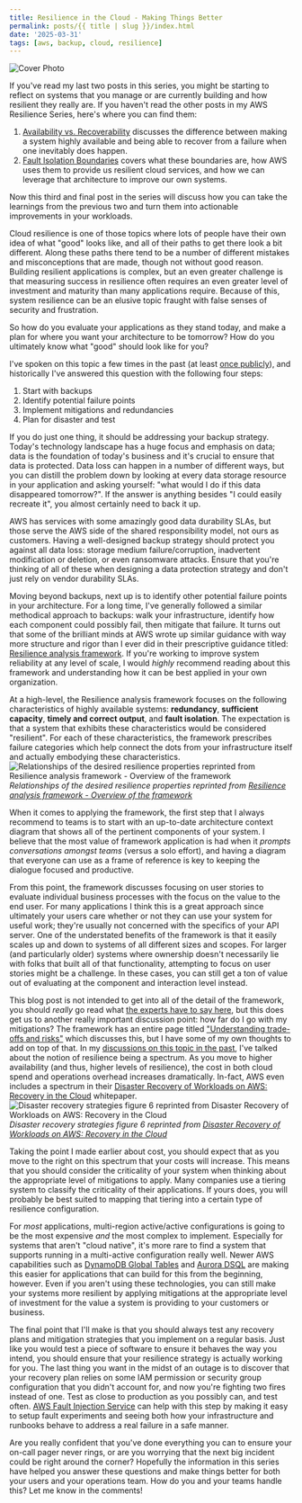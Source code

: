 ```yaml
---
title: Resilience in the Cloud - Making Things Better
permalink: posts/{{ title | slug }}/index.html
date: '2025-03-31'
tags: [aws, backup, cloud, resilience]
---
```

![Cover Photo](/images/posts/aws-resilience-series-making-things-better/making-better-cover.jpg)

If you've read my last two posts in this series, you might be starting to reflect on systems that you manage or are currently building and how resilient they really are. If you haven't read the other posts in my AWS Resilience Series, here's where you can find them:

1. [Availability vs. Recoverability](/posts/aws-resilience-series-availability-vs-recoverability) discusses the difference between making a system highly available and being able to recover from a failure when one inevitably does happen.
2. [Fault Isolation Boundaries](/posts/aws-resilience-series-fault-isolation-boundaries) covers what these boundaries are, how AWS uses them to provide us resilient cloud services, and how we can leverage that architecture to improve our own systems.

Now this third and final post in the series will discuss how you can take the learnings from the previous two and turn them into actionable improvements in your workloads.

Cloud resilience is one of those topics where lots of people have their own idea of what "good" looks like, and all of their paths to get there look a bit different. Along these paths there tend to be a number of different mistakes and misconceptions that are made, though not without good reason. Building resilient applications is complex, but an even greater challenge is that measuring success in resilience often requires an even greater level of investment and maturity than many applications require. Because of this, system resilience can be an elusive topic fraught with false senses of security and frustration. 

So how do you evaluate your applications as they stand today, and make a plan for where you want your architecture to be tomorrow? How do you ultimately know what "good" should look like for you? 

I've spoken on this topic a few times in the past (at least [once publicly](https://www.youtube.com/watch?v=chm396TYELc)), and historically I've answered this question with the following four steps:
1. Start with backups
2. Identify potential failure points
3. Implement mitigations and redundancies
4. Plan for disaster and test

If you do just one thing, it should be addressing your backup strategy. Today's technology landscape has a huge focus and emphasis on data; data is the foundation of today's business and it's crucial to ensure that data is protected. Data loss can happen in a number of different ways, but you can distill the problem down by looking at every data storage resource in your application and asking yourself: "what would I do if this data disappeared tomorrow?". If the answer is anything besides "I could easily recreate it", you almost certainly need to back it up. 

AWS has services with some amazingly good data durability SLAs, but those serve the AWS side of the shared responsibility model, not ours as customers. Having a well-designed backup strategy should protect you against all data loss: storage medium failure/corruption, inadvertent modification or deletion, or even ransomware attacks. Ensure that you're thinking of all of these when designing a data protection strategy and don't just rely on vendor durability SLAs.

Moving beyond backups, next up is to identify other potential failure points in your architecture. For a long time, I've generally followed a similar methodical approach to backups: walk your infrastructure, identify how each component could possibly fail, then mitigate that failure. It turns out that some of the brilliant minds at AWS wrote up similar guidance with way more structure and rigor than I ever did in their prescriptive guidance titled: [Resilience analysis framework](https://docs.aws.amazon.com/prescriptive-guidance/latest/resilience-analysis-framework/introduction.html). If you're working to improve system reliability at any level of scale, I would *highly* recommend reading about this framework and understanding how it can be best applied in your own organization. 

At a high-level, the Resilience analysis framework focuses on the following characteristics of highly available systems: **redundancy**, **sufficient capacity**, **timely and correct output**, and **fault isolation**. The expectation is that a system that exhibits these characteristics would be considered "resilient". For each of these characteristics, the framework prescribes failure categories which help connect the dots from your infrastructure itself and actually embodying these characteristics.
![Relationships of the desired resilience properties reprinted from Resilience analysis framework - Overview of the framework](/images/posts/aws-resilience-series-making-things-better/making-better-1.png)
*Relationships of the desired resilience properties reprinted from [Resilience analysis framework - Overview of the framework](https://docs.aws.amazon.com/prescriptive-guidance/latest/resilience-analysis-framework/overview.html)*

When it comes to applying the framework, the first step that I always recommend to teams is to start with an up-to-date architecture context diagram that shows all of the pertinent components of your system. I believe that the most value of framework application is had when it *prompts conversations amongst teams* (versus a solo effort), and having a diagram that everyone can use as a frame of reference is key to keeping the dialogue focused and productive.

From this point, the framework discusses focusing on user stories to evaluate individual business processes with the focus on the value to the end user. For many applications I think this is a great approach since ultimately your users care whether or not they can use your system for useful work; they're usually not concerned with the specifics of your API server. One of the understated benefits of the framework is that it easily scales up and down to systems of all different sizes and scopes. For larger (and particularly older) systems where ownership doesn't necessarily lie with folks that built all of that functionality, attempting to focus on user stories might be a challenge. In these cases, you can still get a ton of value out of evaluating at the component and interaction level instead.

This blog post is not intended to get into all of the detail of the framework, you should _really_ go read what [the experts have to say here](https://docs.aws.amazon.com/prescriptive-guidance/latest/resilience-analysis-framework/introduction.html), but this does get us to another really important discussion point: how far do I go with my mitigations? The framework has an entire page titled ["Understanding trade-offs and risks"](https://docs.aws.amazon.com/prescriptive-guidance/latest/resilience-analysis-framework/tradeoffs.html) which discusses this, but I have some of my own thoughts to add on top of that. In my [discussions on this topic in the past](https://dev.to/rdbatch/resilience-in-the-cloud-fault-isolation-boundaries-4nid), I've talked about the notion of resilience being a spectrum. As you move to higher availability (and thus, higher levels of resilience), the cost in both cloud spend and operations overhead increases dramatically. In-fact, AWS even includes a spectrum in their [Disaster Recovery of Workloads on AWS: Recovery in the Cloud](https://docs.aws.amazon.com/whitepapers/latest/disaster-recovery-workloads-on-aws/disaster-recovery-options-in-the-cloud.html) whitepaper.
![Disaster recovery strategies figure 6 reprinted from Disaster Recovery of Workloads on AWS: Recovery in the Cloud](/images/posts/aws-resilience-series-making-things-better/making-better-2.png)
*Disaster recovery strategies figure 6 reprinted from [Disaster Recovery of Workloads on AWS: Recovery in the Cloud](https://docs.aws.amazon.com/whitepapers/latest/disaster-recovery-workloads-on-aws/disaster-recovery-options-in-the-cloud.html)*

Taking the point I made earlier about cost, you should expect that as you move to the right on this spectrum that your costs will increase. This means that you should consider the criticality of your system when thinking about the appropriate level of mitigations to apply. Many companies use a tiering system to classify the criticality of their applications. If yours does, you will probably be best suited to mapping that tiering into a certain type of resilience configuration.

For *most* applications, multi-region active/active configurations is going to be the most expensive _and_ the most complex to implement. Especially for systems that aren't "cloud native", it's more rare to find a system that supports running in a multi-active configuration really well. Newer AWS capabilities such as [DynamoDB Global Tables](https://www.google.com/search?client=safari&rls=en&q=dynamodb+global+tables&ie=UTF-8&oe=UTF-8) and [Aurora DSQL](https://docs.aws.amazon.com/aurora-dsql/latest/userguide/what-is-aurora-dsql.html) are making this easier for applications that can build for this from the beginning, however. Even if you aren't using these technologies, you can still make your systems more resilient by applying mitigations at the appropriate level of investment for the value a system is providing to your customers or business.

The final point that I'll make is that you should always test any recovery plans and mitigation strategies that you implement on a regular basis. Just like you would test a piece of software to ensure it behaves the way you intend, you should ensure that your resilience strategy is actually working for you. The last thing you want in the midst of an outage is to discover that your recovery plan relies on some IAM permission or security group configuration that you didn't account for, and now you're fighting two fires instead of one. Test as close to production as you possibly can, and test often. [AWS Fault Injection Service](https://docs.aws.amazon.com/fis/latest/userguide/what-is.html) can help with this step by making it easy to setup fault experiments and seeing both how your infrastructure and runbooks behave to address a real failure in a safe manner.

Are you really confident that you've done everything you can to ensure your on-call pager never rings, or are you worrying that the next big incident could be right around the corner? Hopefully the information in this series have helped you answer these questions and make things better for both your users and your operations team. How do you and your teams handle this? Let me know in the comments!